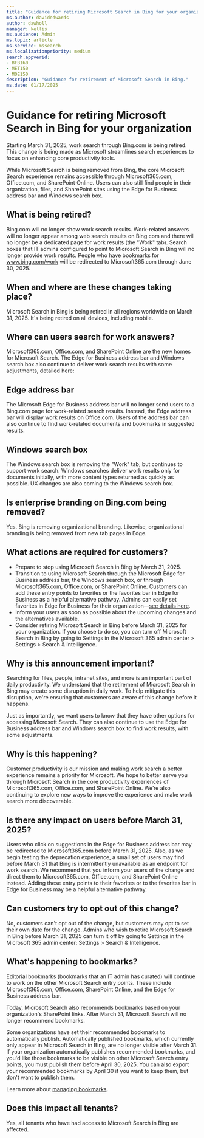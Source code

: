 ```yaml
---
title: "Guidance for retiring Microsoft Search in Bing for your organization"
ms.author: davidedwards
author: dawholl
manager: kellis
ms.audience: Admin
ms.topic: article
ms.service: mssearch
ms.localizationpriority: medium
search.appverid:
- BFB160
- MET150
- MOE150
description: "Guidance for retirement of Microsoft Search in Bing."
ms.date: 01/17/2025
---
```


# Guidance for retiring Microsoft Search in Bing for your organization

Starting March 31, 2025, work search through Bing.com is being retired. This change is being made as Microsoft streamlines search experiences to focus on enhancing core productivity tools.

While Microsoft Search is being removed from Bing, the core Microsoft Search experience remains accessible through Microsoft365.com, Office.com, and SharePoint Online. Users can also still find people in their organization, files, and SharePoint sites using the Edge for Business address bar and Windows search box.

## What is being retired?

Bing.com will no longer show work search results. Work-related answers will no longer appear among web search results on Bing.com and there will no longer be a dedicated page for work results (the "Work" tab). Search boxes that IT admins configured to point to Microsoft Search in Bing will no longer provide work results. People who have bookmarks for www.bing.com/work will be redirected to Microsoft365.com through June 30, 2025.

## When and where are these changes taking place? 

Microsoft Search in Bing is being retired in all regions worldwide on March 31, 2025. It's being retired on all devices, including mobile. 

## Where can users search for work answers? 

Microsoft365.com, Office.com, and SharePoint Online are the new homes for Microsoft Search. The Edge for Business address bar and Windows search box also continue to deliver work search results with some adjustments, detailed here: 

## Edge address bar 

The Microsoft Edge for Business address bar will no longer send users to a Bing.com page for work-related search results. Instead, the Edge address bar will display work results on Office.com. Users of the address bar can also continue to find work-related documents and bookmarks in suggested results. 

## Windows search box 

The Windows search box is removing the "Work" tab, but continues to support work search. Windows searches deliver work results only for documents initially, with more content types returned as quickly as possible. UX changes are also coming to the Windows search box.

## Is enterprise branding on Bing.com being removed?

Yes. Bing is removing organizational branding. Likewise, organizational branding is being removed from new tab pages in Edge.

## What actions are required for customers? 

- Prepare to stop using Microsoft Search in Bing by March 31, 2025.
- Transition to using Microsoft Search through the Microsoft Edge for Business address bar, the Windows search box, or through Microsoft365.com, Office.com, or SharePoint Online. Customers can add these entry points to favorites or the favorites bar in Edge for Business as a helpful alternative pathway. Admins can easily set favorites in Edge for Business for their organization—[see details here](/deployedge/edge-learnmore-provision-favorites).
- Inform your users as soon as possible about the upcoming changes and the alternatives available.
- Consider retiring Microsoft Search in Bing before March 31, 2025 for your organization. If you choose to do so, you can turn off Microsoft Search in Bing by going to Settings in the Microsoft 365 admin center > Settings > Search & Intelligence.

## Why is this announcement important?  

Searching for files, people, intranet sites, and more is an important part of daily productivity. We understand that the retirement of Microsoft Search in Bing may create some disruption in daily work. To help mitigate this disruption, we're ensuring that customers are aware of this change before it happens. 

Just as importantly, we want users to know that they have other options for accessing Microsoft Search. They can also continue to use the Edge for Business address bar and Windows search box to find work results, with some adjustments.

## Why is this happening?

Customer productivity is our mission and making work search a better experience remains a priority for Microsoft. We hope to better serve you through Microsoft Search in the core productivity experiences of Microsoft365.com, Office.com, and SharePoint Online. We’re also continuing to explore new ways to improve the experience and make work search more discoverable.

## Is there any impact on users before March 31, 2025? 

Users who click on suggestions in the Edge for Business address bar may be redirected to Microsoft365.com before March 31, 2025. Also, as we begin testing the deprecation experience, a small set of users may find before March 31 that Bing is intermittently unavailable as an endpoint for work search. We recommend that you inform your users of the change and direct them to Microsoft365.com, Office.com, and SharePoint Online instead. Adding these entry points to their favorites or to the favorites bar in Edge for Business may be a helpful alternative pathway.

## Can customers try to opt out of this change? 

No, customers can't opt out of the change, but customers may opt to set their own date for the change. Admins who wish to retire Microsoft Search in Bing before March 31, 2025 can turn it off by going to Settings in the Microsoft 365 admin center: Settings > Search & Intelligence. 

## What's happening to bookmarks? 

Editorial bookmarks (bookmarks that an IT admin has curated) will continue to work on the other Microsoft Search entry points. These include Microsoft365.com, Office.com, SharePoint Online, and the Edge for Business address bar.  

Today, Microsoft Search also recommends bookmarks based on your organization's SharePoint links. After March 31, Microsoft Search will no longer recommend bookmarks.  

Some organizations have set their recommended bookmarks to automatically publish. Automatically published bookmarks, which currently only appear in Microsoft Search in Bing, are no longer visible after March 31. If your organization automatically publishes recommended bookmarks, and you'd like those bookmarks to be visible on other Microsoft Search entry points, you must publish them before April 30, 2025. You can also export your recommended bookmarks by April 30 if you want to keep them, but don't want to publish them.

Learn more about [managing bookmarks](/microsoftsearch/manage-bookmarks). 

## Does this impact all tenants? 

Yes, all tenants who have had access to Microsoft Search in Bing are affected.